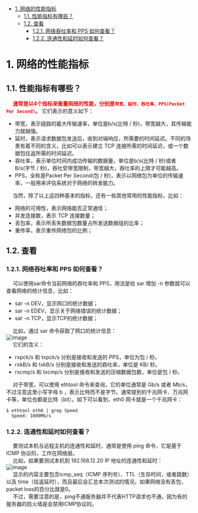 
<!-- TOC -->

- [1. 网络的性能指标](#1-网络的性能指标)
    - [1.1. 性能指标有哪些？](#11-性能指标有哪些)
    - [1.2. 查看](#12-查看)
        - [1.2.1. 网络吞吐率和 PPS 如何查看？](#121-网络吞吐率和-pps-如何查看)
        - [1.2.2. 连通性和延时如何查看？](#122-连通性和延时如何查看)

<!-- /TOC -->

# 1. 网络的性能指标
<!--

带宽设置多少？
抖音服务器带宽有多大，才能供上亿人同时刷？ 
https://mp.weixin.qq.com/s/jRYFJwStJ6tJilECyj1SCA


带宽、延时、吞吐率、PPS 这些都是啥？ 
https://mp.weixin.qq.com/s/MIIRaMOqlrXx_8w3bvJ4nA
-->

## 1.1. 性能指标有哪些？ 

<!-- 
https://jingyan.baidu.com/article/19192ad855674ea43f570744.html

一、带宽（bandwidth）
    在单位时间内从网络中的某一点到另一点所能通过的“最高数据率”。对于带宽的概念，比较形象的一个比喻是高速公路。
    单位时间内能够在线路上传送的数据量，常用的单位是bps(bit per second)。
二、延迟（delay）
    描述网络上数据从一个节点传送到另一个节点所经历的时间。延迟是反馈慢，就是你打中敌人，他会在几秒后死去。丢包类似穿越火线瞬移。延迟类似王者荣耀卡一段时间后，屏幕飞快运行。

* 比特：比特(bit)是计算机中数据量的单位，也是信息论中使用的信息量的单位。英文单词bit来源于binary digit，意思是一个“二进制数字”。网络技术中的速率指的是连接在计算机网络上的主机在数字信道上传送数据的速率，它也称为数据率(data rate)或比特率(bit rate)。  
* **<font color = "red">带宽：</font>** 在计算机网络中，带宽用来表示网络的通信线路传送数据的能力，因此网络带宽表示单位时间内从网络中的某一点到另一点所能通过的“最高数据率”。这种意义的带宽的单位是比特/秒。  
* 吞吐量：吞吐量(throughput)表示在单位时间内通过某个网络(或信道、接口)的数据量，表示当前网络传输数据的能力。  
* 时延：
    1. 发送时延：指主机或路由器发送数据帧所需要的时间，也就是从发送数据帧的第一个比特算起，到该帧的最后一个比特发送完毕所需要的时间。  
    2. 传播时延：指电磁波在信道中传播一定距离需要花费的时间。  
* 时延带宽积：时延带宽积表示链路可容纳的比特数，因此，链路的时延带宽积又称为以比特为单位的链路长度。  
* 往返时间RTT：往返时间RTT，表示从发送方发送数据开始，到发送方收到来自接收方的确认(接收方收到数据后便立即发送确认)，总共经历的时间。往返时间一般就会包括分组在网络中的各种时延。  
* 利用率：利用率可以分为信道利用率和网络利用率两种。信道利用率指出某信道有百分之几的时间是被利用的(有数据通过)。完全空闲的信道的利用率是零。网络的利用率则是全网络的信道利用率的加权平均值。信道利用率并非越高越好，这是因为，根据排队论的理论，当某信道的利用率增大时，该信道引起的时延也会迅速增加。信道或网络的利用率过高会产生非常大的时延。  

-->

<!-- 

*** 18张图带你了解衡量网络性能的四大指标：带宽、时延、抖动、丢包 
https://mp.weixin.qq.com/s/Yjoh1BRJlfY6R5wpwAy3JQ
-->

&emsp; **<font color = "red">通常是以4个指标来衡量网络的性能，分别是`带宽、延时、吞吐率、PPS(Packet Per Second)`。</font>** 它们表示的意义如下：  

* 带宽，表示链路的最大传输速率，单位是b/s(比特 / 秒)，带宽越大，其传输能力就越强。
* 延时，表示请求数据包发送后，收到对端响应，所需要的时间延迟。不同的场景有着不同的含义，比如可以表示建立 TCP 连接所需的时间延迟，或一个数据包往返所需的时间延迟。
* 吞吐率，表示单位时间内成功传输的数据量，单位是b/s(比特 / 秒)或者 B/s(字节 / 秒)，吞吐受带宽限制，带宽越大，吞吐率的上限才可能越高。
* PPS，全称是Packet Per Second(包 / 秒)，表示以网络包为单位的传输速率，一般用来评估系统对于网络的转发能力。

&emsp; 当然，除了以上这四种基本的指标，还有一些其他常用的性能指标，比如：  

* 网络的可用性，表示网络能否正常通信；
* 并发连接数，表示 TCP 连接数量；
* 丢包率，表示所丢失数据包数量占所发送数据组的比率；
* 重传率，表示重传网络包的比例；





## 1.2. 查看  
### 1.2.1. 网络吞吐率和 PPS 如何查看？ 
&emsp; 可以使用sar命令当前网络的吞吐率和 PPS，用法是给 sar 增加 -n 参数就可以查看网络的统计信息，比如：  

* sar -n DEV，显示网口的统计数据；
* sar -n EDEV，显示关于网络错误的统计数据；
* sar -n TCP，显示TCP的统计数据；

&emsp; 比如，通过 sar 命令获取了网口的统计信息：   
![image](http://www.wt1814.com/static/view/images/network/network-1.png)  
&emsp; 它们的含义：  

* rxpck/s 和 txpck/s 分别是接收和发送的 PPS，单位为包 / 秒。
* rxkB/s 和 txkB/s 分别是接收和发送的吞吐率，单位是 KB/ 秒。
* rxcmp/s 和 txcmp/s 分别是接收和发送的压缩数据包数，单位是包 / 秒。

&emsp; 对于带宽，可以使用 ethtool 命令来查询，它的单位通常是 Gb/s 或者 Mb/s，不过注意这里小写字母 b ，表示比特而不是字节。通常提到的千兆网卡、万兆网卡等，单位也都是比特（bit）。如下可以看到，eth0 网卡就是一个千兆网卡：  

```text
$ ethtool eth0 | grep Speed
  Speed: 1000Mb/s
```

### 1.2.2. 连通性和延时如何查看？
&emsp; 要测试本机与远程主机的连通性和延时，通常是使用 ping 命令，它是基于 ICMP 协议的，工作在网络层。  
&emsp; 比如，如果要测试本机到 192.168.12.20 IP 地址的连通性和延时：  
![image](http://www.wt1814.com/static/view/images/network/network-2.png)  
&emsp; 显示的内容主要包含icmp_seq（ICMP 序列号）、TTL（生存时间，或者跳数）以及 time（往返延时），而且最后会汇总本次测试的情况，如果网络没有丢包，packet loss的百分比就是0。  
&emsp; 不过，需要注意的是，ping不通服务器并不代表HTTP请求也不通，因为有的服务器的防火墙是会禁用ICMP协议的。  
